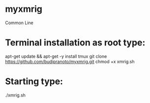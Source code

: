 # myxmrig

Common Line 

# Terminal installation as root type:

apt-get update && apt-get -y install tmux git clone https://github.com/budipranoto/myxmrig.git chmod +x xmrig.sh


# Starting type:

./xmrig.sh
